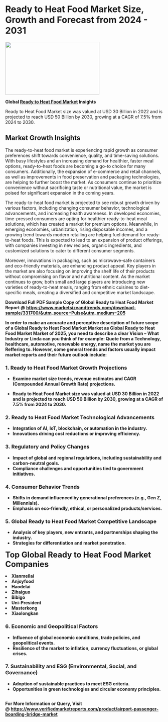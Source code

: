 <H1>Ready to Heat Food Market Size, Growth and Forecast from 2024 - 2031</H1><img class="aligncenter size-medium wp-image-584254" src="https://thirdeyenews.in/wp-content/uploads/2024/09/Global-Market-Research-300x168.jpeg" alt="" width="300" height="168" /><p><strong>Global&nbsp;<a href="https://www.marketsizeandtrends.com/download-sample/331700/&amp;utm_source=Pulse&amp;utm_medium=205">Ready to Heat Food Market</a> Insights</strong></p><p>Ready to Heat Food Market size was valued at USD 30 Billion in 2022 and is projected to reach USD 50 Billion by 2030, growing at a CAGR of 7.5% from 2024 to 2030.</p><p><h2>Market Growth Insights</h2> <p>The ready-to-heat food market is experiencing rapid growth as consumer preferences shift towards convenience, quality, and time-saving solutions. With busy lifestyles and an increasing demand for healthier, faster meal options, ready-to-heat foods are becoming a go-to choice for many consumers. Additionally, the expansion of e-commerce and retail channels, as well as improvements in food preservation and packaging technologies, are helping to further boost the market. As consumers continue to prioritize convenience without sacrificing taste or nutritional value, the market is poised for significant expansion in the coming years.</p> <p><strong></strong></p> <p>The ready-to-heat food market is projected to see robust growth driven by various factors, including changing consumer behavior, technological advancements, and increasing health awareness. In developed economies, time-pressed consumers are opting for healthier ready-to-heat meal solutions, which has created a market for premium options. Meanwhile, in emerging economies, urbanization, rising disposable incomes, and a growing trend towards modern retailing are helping fuel demand for ready-to-heat foods. This is expected to lead to an expansion of product offerings, with companies investing in new recipes, organic ingredients, and customized solutions to cater to different consumer segments.</p> <p>Moreover, innovations in packaging, such as microwave-safe containers and eco-friendly materials, are enhancing product appeal. Key players in the market are also focusing on improving the shelf life of their products without compromising on flavor and nutritional content. As the market continues to grow, both small and large players are introducing new varieties of ready-to-heat meals, ranging from ethnic cuisines to diet-specific meals, creating a diversified and competitive market landscape.</p> <p><strong></p><p><span class=""><strong>Download Full PDF Sample Copy of Global Ready to Heat Food Market Report</strong> @ <a href="https://www.marketsizeandtrends.com/download-sample/331700/&amp;utm_source=Pulse&amp;utm_medium=205" target="_blank">https://www.marketsizeandtrends.com/download-sample/331700/&amp;utm_source=Pulse&amp;utm_medium=205</a></span></p><p>In order to make an accurate and perceptive description of future scope of a Global&nbsp;Ready to Heat Food Market Market as Global&nbsp;Ready to Heat Food Market Market of 2025, you need to describe a clear Vision &ndash; What Industry or Linda can you think of for example: Quote from a Technology, healthcare, automotive, renewable energy, name the market you are Reffering to. However, some general trends and factors usually impact market reports and their future outlook include:</p><h3>1.&nbsp;<strong>Ready to Heat Food Market Growth Projections</strong></h3><ul><li>Examine market size trends, revenue estimates and CAGR (Compounded Annual Growth Rate) projections.</li><li><p>Ready to Heat Food Market size was valued at USD 30 Billion in 2022 and is projected to reach USD 50 Billion by 2030, growing at a CAGR of 7.5% from 2024 to 2030.</p></li></ul><h3>2.&nbsp;<strong>Ready to Heat Food Market Technological Advancements</strong></h3><ul><li>Integration of AI, IoT, blockchain, or automation in the industry.</li><li>Innovations driving cost reductions or improving efficiency.</li></ul><h3>3.&nbsp;<strong>Regulatory and Policy Changes</strong></h3><ul><li>Impact of global and regional regulations, including sustainability and carbon-neutral goals.</li><li>Compliance challenges and opportunities tied to government initiatives.</li></ul><h3>4.&nbsp;<strong>Consumer Behavior Trends</strong></h3><ul><li>Shifts in demand influenced by generational preferences (e.g., Gen Z, Millennials).</li><li>Emphasis on eco-friendly, ethical, or personalized products/services.</li></ul><h3>5.&nbsp;<strong>Global Ready to Heat Food Market Competitive Landscape</strong></h3><ul><li>Analysis of key players, new entrants, and partnerships shaping the industry.</li><li>Strategies for differentiation and market penetration.</li></ul><p data-pm-slice="1 1 []"><span style="color: inherit; font-family: inherit; font-size: 25px;">Top Global Ready to Heat Food Market Companies</span></p><div class="" data-test-id=""><p><li>Xianmeilai</li><li> Anjoyfood</li><li> Haodelai</li><li> Zihaiguo</li><li> Bibigo</li><li> Uni-President</li><li> Masterkong</li><li> Xiaolongkan</li></p></div><h3>6.&nbsp;<strong>Economic and Geopolitical Factors</strong></h3><ul><li>Influence of global economic conditions, trade policies, and geopolitical events.</li><li>Resilience of the market to inflation, currency fluctuations, or global crises.</li></ul><h3>7.&nbsp;<strong>Sustainability and ESG (Environmental, Social, and Governance)</strong></h3><ul><li>Adoption of sustainable practices to meet ESG criteria.</li><li>Opportunities in green technologies and circular economy principles.</li></ul><h2><strong style="font-size: 14px;">For More Information or Query, Visit @&nbsp;</strong><a style="background-color: #ffffff; font-size: 14px;" href="https://www.marketsizeandtrends.com/report/ready-to-heat-food-market/" target="_blank">https://www.verifiedmarketreports.com/product/airport-passenger-boarding-bridge-market</a></h2>
